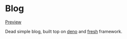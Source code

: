 # Blog

[Preview][blog]

Dead simple blog, built top on [deno] and [fresh] framework.

[deno]: https://deno.land
[fresh]: https://fresh.deno.dev
[blog]: https://0x-jerry.deno.dev

